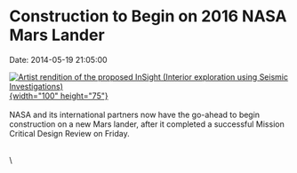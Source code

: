 Construction to Begin on 2016 NASA Mars Lander
==============================================

Date: 2014-05-19 21:05:00

[![Artist rendition of the proposed InSight (Interior exploration using
Seismic
Investigations)](http://www.jpl.nasa.gov/images/insight/20140210/pia17358-226.jpg){width="100"
height="75"}](http://www.jpl.nasa.gov/news/news.cfm?release=2014-156&rn=news.xml&rst=4150)\
\
NASA and its international partners now have the go-ahead to begin
construction on a new Mars lander, after it completed a successful
Mission Critical Design Review on Friday.

\
\
